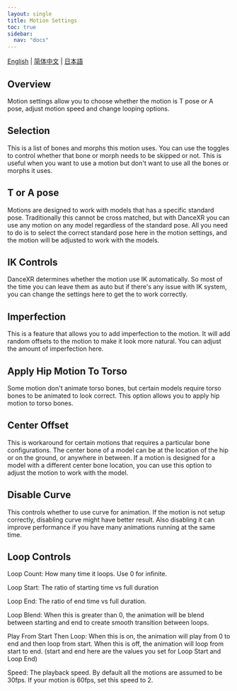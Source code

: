 ```yaml
---
layout: single
title: Motion Settings
toc: true
sidebar:
  nav: "docs"
---
```

[English](/dancexr/features/motion_settings) | [简体中文](/zh/dancexr/features/motion_settings) | [日本語](/jp/dancexr/features/motion_settings)


## Overview
Motion settings allow you to choose whether the motion is T pose or A pose, adjust motion speed and change looping options. 

## Selection
This is a list of bones and morphs this motion uses. You can use the toggles to control whether that bone or morph needs to be skipped or not. This is useful when you want to use a motion but don't want to use all the bones or morphs it uses.

## T or A pose
Motions are designed to work with models that has a specific standard pose. Traditionally this cannot be cross matched, but with DanceXR you can use any motion on any model regardless of the standard pose. All you need to do is to select the correct standard pose here in the motion settings, and the motion will be adjusted to work with the models.

## IK Controls
DanceXR determines whether the motion use IK automatically. So most of the time you can leave them as auto but if there's any issue with IK system, you can change the settings here to get the to work correctly.

## Imperfection
This is a feature that allows you to add imperfection to the motion. It will add random offsets to the motion to make it look more natural. You can adjust the amount of imperfection here.

## Apply Hip Motion To Torso
Some motion don't animate torso bones, but certain models require torso bones to be animated to look correct. This option allows you to apply hip motion to torso bones.

## Center Offset
This is workaround for certain motions that requires a particular bone configurations. The center bone of a model can be at the location of the hip or on the ground, or anywhere in between. If a motion is designed for a model with a different center bone location, you can use this option to adjust the motion to work with the model.

## Disable Curve
This controls whether to use curve for animation. If the motion is not setup correctly, disabling curve might have better result. Also disabling it can improve performance if you have many animations running at the same time.

## Loop Controls
Loop Count: How many time it loops. Use 0 for infinite.

Loop Start: The ratio of starting time vs full duration

Loop End: The ratio of end time vs full duration.

Loop Blend: When this is greater than 0, the animation will be blend between starting and end to create smooth transition between loops.

Play From Start Then Loop: When this is on, the animation will play from 0 to end and then loop from start. When this is off, the animation will loop from start to end. (start and end here are the values you set for Loop Start and Loop End)

Speed: The playback speed. By default all the motions are assumed to be 30fps. If your motion is 60fps, set this speed to 2.
